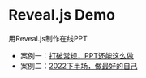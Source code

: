 # Reveal.js Demo

用Reveal.js制作在线PPT
* 案例一：[打破常规，PPT还能这么做](https://harryhmx.github.io/reveal-js-demo/)
* 案例二：[2022下半场，做最好的自己](https://harryhmx.github.io/reveal-js-demo/recent.html)
